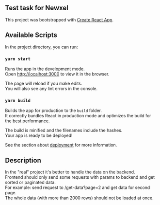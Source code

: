 ## Test task for Newxel

This project was bootstrapped with [Create React App](https://github.com/facebook/create-react-app).

## Available Scripts

In the project directory, you can run:

### `yarn start`

Runs the app in the development mode.<br>
Open [http://localhost:3000](http://localhost:3000) to view it in the browser.

The page will reload if you make edits.<br>
You will also see any lint errors in the console.

### `yarn build`

Builds the app for production to the `build` folder.<br>
It correctly bundles React in production mode and optimizes the build for the best performance.

The build is minified and the filenames include the hashes.<br>
Your app is ready to be deployed!

See the section about [deployment](https://facebook.github.io/create-react-app/docs/deployment) for more information.

## Description

In the "real" project it's better to handle the data on the backend. <br>
Frontend should only send some requests with params to backend and get sorted or paginated data. <br>
For example: send request to /get-data?page=2 and get data for second page.<br>
The whole data (with more than 2000 rows) should not be loaded at once.
